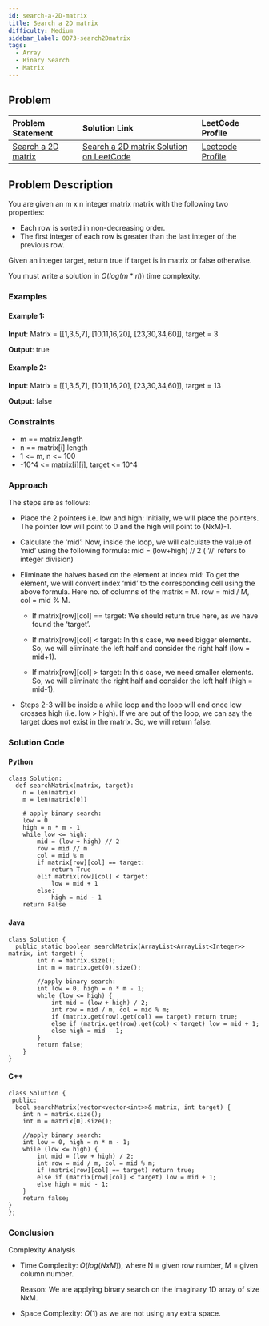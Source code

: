 ```yaml
---
id: search-a-2D-matrix
title: Search a 2D matrix
difficulty: Medium
sidebar_label: 0073-search2Dmatrix
tags:
  - Array
  - Binary Search
  - Matrix
---
```


## Problem

| Problem Statement | Solution Link | LeetCode Profile |
| :---------------- | :------------ | :--------------- |
| [Search a 2D matrix](https://leetcode.com/problems/search-a-2d-matrix/) | [Search a 2D matrix Solution on LeetCode](https://leetcode.com/problems/search-a-2d-matrix/solutions/) |  [Leetcode Profile](https://leetcode.com/u/debangi_29/) |

## Problem Description

You are given an m x n integer matrix matrix with the following two properties:

- Each row is sorted in non-decreasing order.
- The first integer of each row is greater than the last integer of the previous row.

Given an integer target, return true if target is in matrix or false otherwise.

You must write a solution in $O(log(m * n))$ time complexity.
 

### Examples

#### Example 1:

**Input**: 
Matrix = [[1,3,5,7], [10,11,16,20], [23,30,34,60]], target = 3

**Output**: true

#### Example 2:
**Input**: 
Matrix = [[1,3,5,7], [10,11,16,20], [23,30,34,60]], target = 13

**Output**: false


### Constraints

- m == matrix.length
- n == matrix[i].length
- 1 <= m, n <= 100
- -10^4 <= matrix[i][j], target <= 10^4

### Approach

The steps are as follows:

- Place the 2 pointers i.e. low and high: Initially, we will place the pointers. The pointer low will point to 0 and the high will point to (NxM)-1.

- Calculate the ‘mid’: Now, inside the loop, we will calculate the value of ‘mid’ using the following formula:
mid = (low+high) // 2 ( ‘//’ refers to integer division)

- Eliminate the halves based on the element at index mid: To get the element, we will convert index ‘mid’ to the corresponding cell using the above formula. Here no. of columns of the matrix = M.
row = mid / M, col = mid % M.
    - If matrix[row][col] == target: We should return true here, as we have found the ‘target’.

    - If matrix[row][col] < target: In this case, we need bigger elements. So, we will eliminate the left half and consider the right half (low = mid+1).
    - If matrix[row][col] > target: In this case, we need smaller elements. So, we will eliminate the right half and consider the left half (high = mid-1).

- Steps 2-3 will be inside a while loop and the loop will end once low crosses high
(i.e. low > high). If we are out of the loop, we can say the target does not exist in the matrix. So, we will return false.

### Solution Code

#### Python

```
class Solution:
  def searchMatrix(matrix, target):
    n = len(matrix)
    m = len(matrix[0])

    # apply binary search:
    low = 0
    high = n * m - 1
    while low <= high:
        mid = (low + high) // 2
        row = mid // m
        col = mid % m
        if matrix[row][col] == target:
            return True
        elif matrix[row][col] < target:
            low = mid + 1
        else:
            high = mid - 1
    return False

```

#### Java

```
class Solution {
  public static boolean searchMatrix(ArrayList<ArrayList<Integer>> matrix, int target) {
        int n = matrix.size();
        int m = matrix.get(0).size();

        //apply binary search:
        int low = 0, high = n * m - 1;
        while (low <= high) {
            int mid = (low + high) / 2;
            int row = mid / m, col = mid % m;
            if (matrix.get(row).get(col) == target) return true;
            else if (matrix.get(row).get(col) < target) low = mid + 1;
            else high = mid - 1;
        }
        return false;
    }
}
```

#### C++

```
class Solution {
 public:
  bool searchMatrix(vector<vector<int>>& matrix, int target) {
    int n = matrix.size();
    int m = matrix[0].size();

    //apply binary search:
    int low = 0, high = n * m - 1;
    while (low <= high) {
        int mid = (low + high) / 2;
        int row = mid / m, col = mid % m;
        if (matrix[row][col] == target) return true;
        else if (matrix[row][col] < target) low = mid + 1;
        else high = mid - 1;
    }
    return false;
}
};

```

### Conclusion

Complexity Analysis

- Time Complexity: $O(log(NxM))$, where N = given row number, M = given column number.

    Reason: We are applying binary search on the imaginary 1D array of size NxM.

- Space Complexity: $O(1)$ as we are not using any extra space.